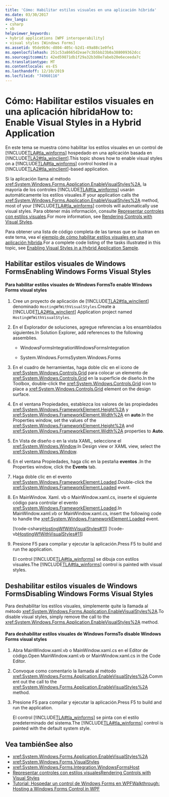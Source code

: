 ```yaml
---
title: 'Cómo: Habilitar estilos visuales en una aplicación híbrida'
ms.date: 03/30/2017
dev_langs:
- csharp
- vb
helpviewer_keywords:
- hybrid applications [WPF interoperability]
- visual styles [Windows Forms]
ms.assetid: 95de9b9c-d804-405c-b2d1-49a88c1e0fe1
ms.openlocfilehash: 251c53a8665d2eae7c3b5bb23b0a388009362dcc
ms.sourcegitcommit: 42ed59871db1f29a32b3d8e7abeb20e6eceeda7c
ms.translationtype: MT
ms.contentlocale: es-ES
ms.lasthandoff: 12/10/2019
ms.locfileid: "74960116"
---
```

# <a name="how-to-enable-visual-styles-in-a-hybrid-application"></a><span data-ttu-id="19cbc-102">Cómo: Habilitar estilos visuales en una aplicación híbrida</span><span class="sxs-lookup"><span data-stu-id="19cbc-102">How to: Enable Visual Styles in a Hybrid Application</span></span>
<span data-ttu-id="19cbc-103">En este tema se muestra cómo habilitar los estilos visuales en un control de [!INCLUDE[TLA#tla_winforms](../../../../includes/tlasharptla-winforms-md.md)] hospedado en una aplicación basada en [!INCLUDE[TLA2#tla_winclient](../../../../includes/tla2sharptla-winclient-md.md)].</span><span class="sxs-lookup"><span data-stu-id="19cbc-103">This topic shows how to enable visual styles on a [!INCLUDE[TLA#tla_winforms](../../../../includes/tlasharptla-winforms-md.md)] control hosted in a [!INCLUDE[TLA2#tla_winclient](../../../../includes/tla2sharptla-winclient-md.md)]-based application.</span></span>  
  
 <span data-ttu-id="19cbc-104">Si la aplicación llama al método <xref:System.Windows.Forms.Application.EnableVisualStyles%2A>, la mayoría de los controles [!INCLUDE[TLA#tla_winforms](../../../../includes/tlasharptla-winforms-md.md)] usarán automáticamente los estilos visuales.</span><span class="sxs-lookup"><span data-stu-id="19cbc-104">If your application calls the <xref:System.Windows.Forms.Application.EnableVisualStyles%2A> method, most of your [!INCLUDE[TLA#tla_winforms](../../../../includes/tlasharptla-winforms-md.md)] controls will automatically use visual styles.</span></span> <span data-ttu-id="19cbc-105">Para obtener más información, consulte [Representar controles con estilos visuales](../../winforms/controls/rendering-controls-with-visual-styles.md).</span><span class="sxs-lookup"><span data-stu-id="19cbc-105">For more information, see [Rendering Controls with Visual Styles](../../winforms/controls/rendering-controls-with-visual-styles.md).</span></span>  
  
 <span data-ttu-id="19cbc-106">Para obtener una lista de código completa de las tareas que se ilustran en este tema, vea el [ejemplo de cómo habilitar estilos visuales en una aplicación híbrida](https://go.microsoft.com/fwlink/?LinkID=159986).</span><span class="sxs-lookup"><span data-stu-id="19cbc-106">For a complete code listing of the tasks illustrated in this topic, see [Enabling Visual Styles in a Hybrid Application Sample](https://go.microsoft.com/fwlink/?LinkID=159986).</span></span>  
  
## <a name="enabling-windows-forms-visual-styles"></a><span data-ttu-id="19cbc-107">Habilitar estilos visuales de Windows Forms</span><span class="sxs-lookup"><span data-stu-id="19cbc-107">Enabling Windows Forms Visual Styles</span></span>  
  
#### <a name="to-enable-windows-forms-visual-styles"></a><span data-ttu-id="19cbc-108">Para habilitar estilos visuales de Windows Forms</span><span class="sxs-lookup"><span data-stu-id="19cbc-108">To enable Windows Forms visual styles</span></span>  
  
1. <span data-ttu-id="19cbc-109">Cree un proyecto de aplicación de [!INCLUDE[TLA2#tla_winclient](../../../../includes/tla2sharptla-winclient-md.md)] denominado `HostingWfWithVisualStyles`.</span><span class="sxs-lookup"><span data-stu-id="19cbc-109">Create a [!INCLUDE[TLA2#tla_winclient](../../../../includes/tla2sharptla-winclient-md.md)] Application project named `HostingWfWithVisualStyles`.</span></span>  
  
2. <span data-ttu-id="19cbc-110">En el Explorador de soluciones, agregue referencias a los ensamblados siguientes.</span><span class="sxs-lookup"><span data-stu-id="19cbc-110">In Solution Explorer, add references to the following assemblies.</span></span>  
  
    - <span data-ttu-id="19cbc-111">WindowsFormsIntegration</span><span class="sxs-lookup"><span data-stu-id="19cbc-111">WindowsFormsIntegration</span></span>  
  
    - <span data-ttu-id="19cbc-112">System.Windows.Forms</span><span class="sxs-lookup"><span data-stu-id="19cbc-112">System.Windows.Forms</span></span>  
  
3. <span data-ttu-id="19cbc-113">En el cuadro de herramientas, haga doble clic en el icono de <xref:System.Windows.Controls.Grid> para colocar un elemento de <xref:System.Windows.Controls.Grid> en la superficie de diseño.</span><span class="sxs-lookup"><span data-stu-id="19cbc-113">In the Toolbox, double-click the <xref:System.Windows.Controls.Grid> icon to place a <xref:System.Windows.Controls.Grid> element on the design surface.</span></span>  
  
4. <span data-ttu-id="19cbc-114">En el ventana Propiedades, establezca los valores de las propiedades <xref:System.Windows.FrameworkElement.Height%2A> y <xref:System.Windows.FrameworkElement.Width%2A> en **auto**.</span><span class="sxs-lookup"><span data-stu-id="19cbc-114">In the Properties window, set the values of the <xref:System.Windows.FrameworkElement.Height%2A> and <xref:System.Windows.FrameworkElement.Width%2A> properties to **Auto**.</span></span>  
  
5. <span data-ttu-id="19cbc-115">En Vista de diseño o en la vista XAML, seleccione el <xref:System.Windows.Window>.</span><span class="sxs-lookup"><span data-stu-id="19cbc-115">In Design view or XAML view, select the <xref:System.Windows.Window>.</span></span>  
  
6. <span data-ttu-id="19cbc-116">En el ventana Propiedades, haga clic en la pestaña **eventos** .</span><span class="sxs-lookup"><span data-stu-id="19cbc-116">In the Properties window, click the **Events** tab.</span></span>  
  
7. <span data-ttu-id="19cbc-117">Haga doble clic en el evento <xref:System.Windows.FrameworkElement.Loaded>.</span><span class="sxs-lookup"><span data-stu-id="19cbc-117">Double-click the <xref:System.Windows.FrameworkElement.Loaded> event.</span></span>
  
8. <span data-ttu-id="19cbc-118">En MainWindow. Xaml. vb o MainWindow.xaml.cs, inserte el siguiente código para controlar el evento <xref:System.Windows.FrameworkElement.Loaded>.</span><span class="sxs-lookup"><span data-stu-id="19cbc-118">In MainWindow.xaml.vb or MainWindow.xaml.cs, insert the following code to handle the <xref:System.Windows.FrameworkElement.Loaded> event.</span></span>  
  
     [!code-csharp[HostingWfWithVisualStyles#11](~/samples/snippets/csharp/VS_Snippets_Wpf/HostingWfWithVisualStyles/CSharp/HostingWfWithVisualStyles/Window1.xaml.cs#11)]
     [!code-vb[HostingWfWithVisualStyles#11](~/samples/snippets/visualbasic/VS_Snippets_Wpf/HostingWfWithVisualStyles/VisualBasic/HostingWfWithVisualStyles/Window1.xaml.vb#11)]  
  
9. <span data-ttu-id="19cbc-119">Presione F5 para compilar y ejecutar la aplicación.</span><span class="sxs-lookup"><span data-stu-id="19cbc-119">Press F5 to build and run the application.</span></span>  
  
     <span data-ttu-id="19cbc-120">El control [!INCLUDE[TLA#tla_winforms](../../../../includes/tlasharptla-winforms-md.md)] se dibuja con estilos visuales.</span><span class="sxs-lookup"><span data-stu-id="19cbc-120">The [!INCLUDE[TLA#tla_winforms](../../../../includes/tlasharptla-winforms-md.md)] control is painted with visual styles.</span></span>  
  
## <a name="disabling-windows-forms-visual-styles"></a><span data-ttu-id="19cbc-121">Deshabilitar estilos visuales de Windows Forms</span><span class="sxs-lookup"><span data-stu-id="19cbc-121">Disabling Windows Forms Visual Styles</span></span>  
 <span data-ttu-id="19cbc-122">Para deshabilitar los estilos visuales, simplemente quite la llamada al método <xref:System.Windows.Forms.Application.EnableVisualStyles%2A>.</span><span class="sxs-lookup"><span data-stu-id="19cbc-122">To disable visual styles, simply remove the call to the <xref:System.Windows.Forms.Application.EnableVisualStyles%2A> method.</span></span>  
  
#### <a name="to-disable-windows-forms-visual-styles"></a><span data-ttu-id="19cbc-123">Para deshabilitar estilos visuales de Windows Forms</span><span class="sxs-lookup"><span data-stu-id="19cbc-123">To disable Windows Forms visual styles</span></span>  
  
1. <span data-ttu-id="19cbc-124">Abra MainWindow.xaml.vb o MainWindow.xaml.cs en el Editor de código.</span><span class="sxs-lookup"><span data-stu-id="19cbc-124">Open MainWindow.xaml.vb or MainWindow.xaml.cs in the Code Editor.</span></span>  
  
2. <span data-ttu-id="19cbc-125">Convoque como comentario la llamada al método <xref:System.Windows.Forms.Application.EnableVisualStyles%2A>.</span><span class="sxs-lookup"><span data-stu-id="19cbc-125">Comment out the call to the <xref:System.Windows.Forms.Application.EnableVisualStyles%2A> method.</span></span>  
  
3. <span data-ttu-id="19cbc-126">Presione F5 para compilar y ejecutar la aplicación.</span><span class="sxs-lookup"><span data-stu-id="19cbc-126">Press F5 to build and run the application.</span></span>  
  
     <span data-ttu-id="19cbc-127">El control [!INCLUDE[TLA#tla_winforms](../../../../includes/tlasharptla-winforms-md.md)] se pinta con el estilo predeterminado del sistema.</span><span class="sxs-lookup"><span data-stu-id="19cbc-127">The [!INCLUDE[TLA#tla_winforms](../../../../includes/tlasharptla-winforms-md.md)] control is painted with the default system style.</span></span>  
  
## <a name="see-also"></a><span data-ttu-id="19cbc-128">Vea también</span><span class="sxs-lookup"><span data-stu-id="19cbc-128">See also</span></span>

- <xref:System.Windows.Forms.Application.EnableVisualStyles%2A>
- <xref:System.Windows.Forms.VisualStyles>
- <xref:System.Windows.Forms.Integration.WindowsFormsHost>
- [<span data-ttu-id="19cbc-129">Representar controles con estilos visuales</span><span class="sxs-lookup"><span data-stu-id="19cbc-129">Rendering Controls with Visual Styles</span></span>](../../winforms/controls/rendering-controls-with-visual-styles.md)
- [<span data-ttu-id="19cbc-130">Tutorial: Hospedar un control de Windows Forms en WPF</span><span class="sxs-lookup"><span data-stu-id="19cbc-130">Walkthrough: Hosting a Windows Forms Control in WPF</span></span>](walkthrough-hosting-a-windows-forms-control-in-wpf.md)
